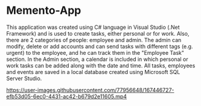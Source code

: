 # Memento-App
This application was created using C# language in Visual Studio (.Net Framework) and is used to create tasks, either personal or for work. Also, there are 2 categories of people: employee and admin. The admin can modify, delete or add accounts and can send tasks with different tags (e.g. urgent) to the employee, and he can track them in the "Employee Task" section. In the Admin section, a calendar is included in which personal or work tasks can be added along with the date and time. All tasks, employees and events are saved in a local database created using Microsoft SQL Server Studio.




https://user-images.githubusercontent.com/77956648/167446727-efb53d05-6ec0-4431-ac42-b679d2e11605.mp4

